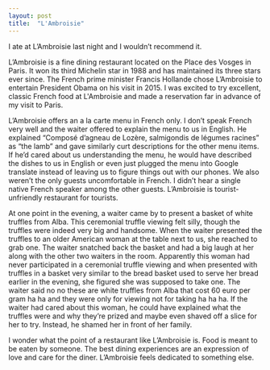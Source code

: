 ```yaml
---
layout: post
title:  "L'Ambroisie"
---
```


I ate at L’Ambroisie last night and I wouldn’t recommend it.

L’Ambroisie is a fine dining restaurant located on the Place des Vosges in
Paris.  It won its third Michelin star in 1988 and has maintained its three
stars ever since.  The French prime minister Francis Hollande chose L’Ambroisie
to entertain President Obama on his visit in 2015.  I was excited to try
excellent, classic French food at L'Ambroisie and made a reservation far in
advance of my visit to Paris.

L’Ambroisie offers an a la carte menu in French only.  I don’t speak French
very well and the waiter offered to explain the menu to us in English.  He
explained “Composé d’agneau de Lozère, salmigondis de légumes racines” as “the
lamb” and gave similarly curt descriptions for the other menu items.  If he’d
cared about us understanding the menu, he would have described the dishes to us
in English or even just plugged the menu into Google translate instead of
leaving us to figure things out with our phones.  We also weren’t the only
guests uncomfortable in French.  I didn’t hear a single native French speaker
among the other guests.  L’Ambroisie is tourist-unfriendly restaurant for
tourists.

At one point in the evening, a waiter came by to present a basket of white
truffles from Alba.  This ceremonial truffle viewing felt silly, though the
truffles were indeed very big and handsome. When the waiter presented the
truffles to an older American woman at the table next to us, she reached to
grab one.  The waiter snatched back the basket and had a big laugh at her along
with the other two waiters in the room.  Apparently this woman had never
participated in a ceremonial truffle viewing and when presented with truffles
in a basket very similar to the bread basket used to serve her bread earlier in
the evening, she figured she was supposed to take one.  The waiter said no no
these are white truffles from Alba that cost 60 euro per gram ha ha and they
were only for viewing not for taking ha ha ha.  If the waiter had cared about
this woman, he could have explained what the truffles were and why they’re
prized and maybe even shaved off a slice for her to try.  Instead, he shamed
her in front of her family.

I wonder what the point of a restaurant like L’Ambroisie is.  Food is meant to
be eaten by someone.  The best dining experiences are an expression of love and
care for the diner.  L’Ambroisie feels dedicated to something else.
